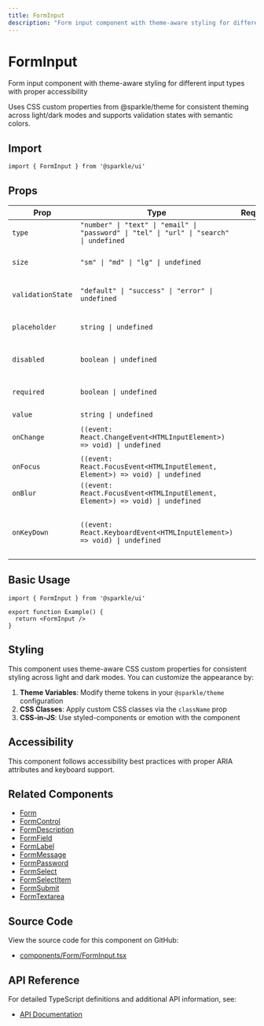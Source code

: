 ```yaml
---
title: FormInput
description: "Form input component with theme-aware styling for different input types with proper accessibility Uses CSS custom properties from @sparkle/theme for consistent theming across light/dark modes and supports validation states with semantic colors."
---
```


# FormInput

Form input component with theme-aware styling for different input types with proper accessibility

Uses CSS custom properties from @sparkle/theme for consistent theming across light/dark modes and supports validation states with semantic colors.

## Import

```tsx
import { FormInput } from '@sparkle/ui'
```

## Props

| Prop | Type | Required | Default | Description |
| --- | --- | --- | --- | --- |
| `type` | `"number" \| "text" \| "email" \| "password" \| "tel" \| "url" \| "search" \| undefined` |  | `` | Input type |
| `size` | `"sm" \| "md" \| "lg" \| undefined` |  | `` | Size variant for the input |
| `validationState` | `"default" \| "success" \| "error" \| undefined` |  | `` | Validation state for styling |
| `placeholder` | `string \| undefined` |  | `` | Input placeholder text |
| `disabled` | `boolean \| undefined` |  | `` | Whether the field is disabled |
| `required` | `boolean \| undefined` |  | `` | Whether the field is required |
| `value` | `string \| undefined` |  | `` | Input value |
| `onChange` | `((event: React.ChangeEvent<HTMLInputElement>) => void) \| undefined` |  | `` | Input change handler |
| `onFocus` | `((event: React.FocusEvent<HTMLInputElement, Element>) => void) \| undefined` |  | `` | Input focus handler |
| `onBlur` | `((event: React.FocusEvent<HTMLInputElement, Element>) => void) \| undefined` |  | `` | Input blur handler |
| `onKeyDown` | `((event: React.KeyboardEvent<HTMLInputElement>) => void) \| undefined` |  | `` | Input key down handler for keyboard navigation |

## Basic Usage

```tsx
import { FormInput } from '@sparkle/ui'

export function Example() {
  return <FormInput />
}
```

## Styling

This component uses theme-aware CSS custom properties for consistent styling across light and dark modes. You can customize the appearance by:

1. **Theme Variables**: Modify theme tokens in your `@sparkle/theme` configuration
2. **CSS Classes**: Apply custom CSS classes via the `className` prop
3. **CSS-in-JS**: Use styled-components or emotion with the component

## Accessibility

This component follows accessibility best practices with proper ARIA attributes and keyboard support.

## Related Components

- [Form](./form)
- [FormControl](./form-control)
- [FormDescription](./form-description)
- [FormField](./form-field)
- [FormLabel](./form-label)
- [FormMessage](./form-message)
- [FormPassword](./form-password)
- [FormSelect](./form-select)
- [FormSelectItem](./form-select-item)
- [FormSubmit](./form-submit)
- [FormTextarea](./form-textarea)

## Source Code

View the source code for this component on GitHub:

- [components/Form/FormInput.tsx](https://github.com/marcusrbrown/sparkle/blob/main/packages/ui/src/components/Form/FormInput.tsx)

## API Reference

For detailed TypeScript definitions and additional API information, see:

- [API Documentation](/api/ui/src#forminput)
